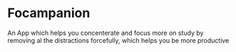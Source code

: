 # Focampanion
An App which helps you concenterate and focus more on study by removing al the distractions forcefully, which helps you be more productive
